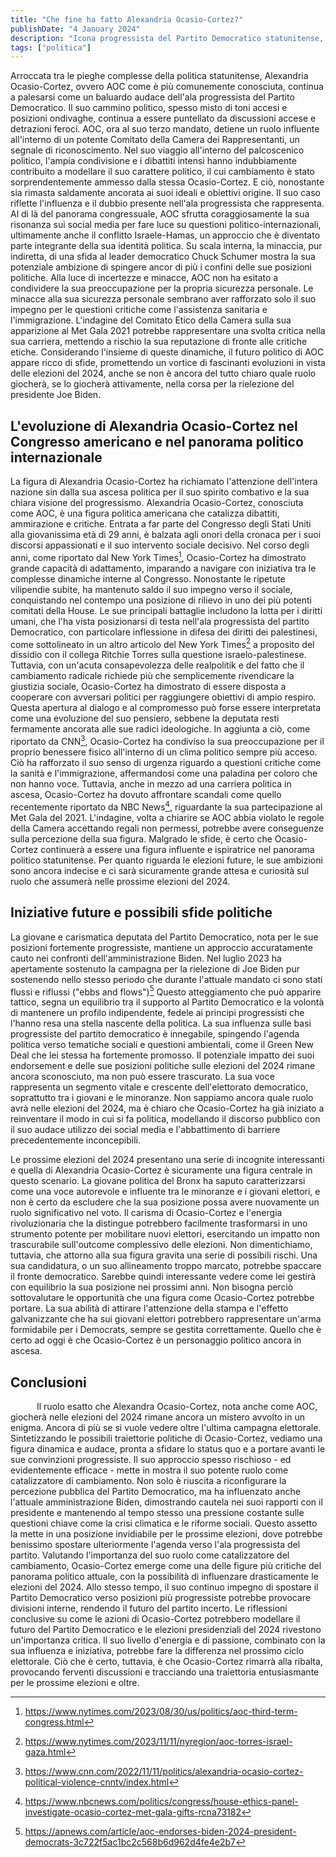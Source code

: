 ```yaml
---
title: "Che fine ha fatto Alexandria Ocasio-Cortez?"
publishDate: "4 January 2024"
description: "Icona progressista del Partito Democratico statunitense, AOC è figura influente e ispiratrice nonostante le sfide etiche e l'incertezza del suo futuro politico."
tags: ["politica"]
---
```


Arroccata tra le pieghe complesse della politica statunitense, Alexandria Ocasio-Cortez, ovvero AOC come è più comunemente conosciuta, continua a palesarsi come un baluardo audace dell'ala progressista del Partito Democratico. Il suo cammino politico, spesso misto di toni accesi e posizioni ondivaghe, continua a essere puntellato da discussioni accese e detrazioni feroci. AOC, ora al suo terzo mandato, detiene un ruolo influente all'interno di un potente Comitato della Camera dei Rappresentanti, un segnale di riconoscimento. Nel suo viaggio all'interno del palcoscenico politico, l'ampia condivisione e i dibattiti intensi hanno indubbiamente contribuito a modellare il suo carattere politico, il cui cambiamento è stato sorprendentemente ammesso dalla stessa Ocasio-Cortez. E ciò, nonostante sia rimasta saldamente ancorata ai suoi ideali e obiettivi origine. Il suo caso riflette l'influenza e il dubbio presente nell'ala progressista che rappresenta. Al di là del panorama congressuale, AOC sfrutta coraggiosamente la sua risonanza sui social media per fare luce su questioni politico-internazionali, ultimamente anche il conflitto Israele-Hamas, un approccio che è diventato parte integrante della sua identità politica. Su scala interna, la minaccia, pur indiretta, di una sfida al leader democratico Chuck Schumer mostra la sua potenziale ambizione di spingere ancor di più i confini delle sue posizioni politiche. Alla luce di incertezze e minacce, AOC non ha esitato a condividere la sua preoccupazione per la propria sicurezza personale. Le minacce alla sua sicurezza personale sembrano aver rafforzato solo il suo impegno per le questioni critiche come l'assistenza sanitaria e l'immigrazione. L'indagine del Comitato Etico della Camera sulla sua apparizione al Met Gala 2021 potrebbe rappresentare una svolta critica nella sua carriera, mettendo a rischio la sua reputazione di fronte alle critiche etiche. Considerando l'insieme di queste dinamiche, il futuro politico di AOC appare ricco di sfide, promettendo un vortice di fascinanti evoluzioni in vista delle elezioni del 2024, anche se non è ancora del tutto chiaro quale ruolo giocherà, se lo giocherà attivamente, nella corsa per la rielezione del presidente Joe Biden.


 ## L'evoluzione di Alexandria Ocasio-Cortez nel Congresso americano e nel panorama politico internazionale

La figura di Alexandria Ocasio-Cortez ha richiamato l'attenzione dell'intera nazione sin dalla sua ascesa politica per il suo spirito combativo e la sua chiara visione del progressismo. Alexandria Ocasio-Cortez, conosciuta come AOC, è una figura politica americana che catalizza dibattiti, ammirazione e critiche. Entrata a far parte del Congresso degli Stati Uniti alla giovanissima età di 29 anni, è balzata agli onori della cronaca per i suoi discorsi appassionati e il suo intervento sociale decisivo. Nel corso degli anni, come riportato dal New York Times[^1], Ocasio-Cortez ha dimostrato grande capacità di adattamento, imparando a navigare con iniziativa tra le complesse dinamiche interne al Congresso. Nonostante le ripetute vilipendie subite, ha mantenuto saldo il suo impegno verso il sociale, conquistando nel contempo una posizione di rilievo in uno dei più potenti comitati della House. Le sue principali battaglie includono la lotta per i diritti umani, che l'ha vista posizionarsi di testa nell'ala progressista del partito Democratico, con particolare inflessione in difesa dei diritti dei palestinesi, come sottolineato in un altro articolo del New York Times[^2] a proposito del dissidio con il collega Ritchie Torres sulla questione israelo-palestinese. Tuttavia, con un'acuta consapevolezza delle realpolitik e del fatto che il cambiamento radicale richiede più che semplicemente rivendicare la giustizia sociale, Ocasio-Cortez ha dimostrato di essere disposta a cooperare con avversari politici per raggiungere obiettivi di ampio respiro. Questa apertura al dialogo e al compromesso può forse essere interpretata come una evoluzione del suo pensiero, sebbene la deputata resti fermamente ancorata alle sue radici ideologiche. In aggiunta a ciò, come riportato da CNN[^3], Ocasio-Cortez ha condiviso la sua preoccupazione per il proprio benessere fisico all'interno di un clima politico sempre più acceso. Ciò ha rafforzato il suo senso di urgenza riguardo a questioni critiche come la sanità e l'immigrazione, affermandosi come una paladina per coloro che non hanno voce. Tuttavia, anche in mezzo ad una carriera politica in ascesa, Ocasio-Cortez ha dovuto affrontare scandali come quello recentemente riportato da NBC News[^4], riguardante la sua partecipazione al Met Gala del 2021. L'indagine, volta a chiarire se AOC abbia violato le regole della Camera accettando regali non permessi, potrebbe avere conseguenze sulla percezione della sua figura. Malgrado le sfide, è certo che Ocasio-Cortez continuerà a essere una figura influente e ispiratrice nel panorama politico statunitense. Per quanto riguarda le elezioni future, le sue ambizioni sono ancora indecise e ci sarà sicuramente grande attesa e curiosità sul ruolo che assumerà nelle prossime elezioni del 2024.

[^1]: https://www.nytimes.com/2023/08/30/us/politics/aoc-third-term-congress.html
[^2]: https://www.nytimes.com/2023/11/11/nyregion/aoc-torres-israel-gaza.html
[^3]: https://www.cnn.com/2022/11/11/politics/alexandria-ocasio-cortez-political-violence-cnntv/index.html
[^4]: https://www.nbcnews.com/politics/congress/house-ethics-panel-investigate-ocasio-cortez-met-gala-gifts-rcna73182

 ## Iniziative future e possibili sfide politiche 

La giovane e carismatica deputata del Partito Democratico, nota per le sue posizioni fortemente progressiste, mantiene un approccio accuratamente cauto nei confronti dell'amministrazione Biden. Nel luglio 2023 ha apertamente sostenuto la campagna per la rielezione di Joe Biden pur sostenendo nello stesso periodo che durante l'attuale mandato ci sono stati flussi e riflussi ("ebbs and flows")[^5] Questo atteggiamento che può apparire tattico, segna un equilibrio tra il supporto al Partito Democratico e la volontà di mantenere un profilo indipendente, fedele ai principi progressisti che l'hanno resa una stella nascente della politica. La sua influenza sulle basi progressiste del partito democratico è innegabile, spingendo l'agenda politica verso tematiche sociali e questioni ambientali, come il Green New Deal che lei stessa ha fortemente promosso. Il potenziale impatto dei suoi endorsement e delle sue posizioni politiche sulle elezioni del 2024 rimane ancora sconosciuto, ma non può essere trascurato. La sua voce rappresenta un segmento vitale e crescente dell'elettorato democratico, soprattutto tra i giovani e le minoranze. Non sappiamo ancora quale ruolo avrà nelle elezioni del 2024, ma è chiaro che Ocasio-Cortez ha già iniziato a reinventare il modo in cui si fa politica, modellando il discorso pubblico con il suo audace utilizzo dei social media e l'abbattimento di barriere precedentemente inconcepibili. 

Le prossime elezioni del 2024 presentano una serie di incognite interessanti e quella di Alexandria Ocasio-Cortez è sicuramente una figura centrale in questo scenario. La giovane politica del Bronx ha saputo caratterizzarsi come una voce autorevole e influente tra le minoranze e i giovani elettori, e non è certo da escludere che la sua posizione possa avere nuovamente un ruolo significativo nel voto. Il carisma di Ocasio-Cortez e l'energia rivoluzionaria che la distingue potrebbero facilmente trasformarsi in uno strumento potente per mobilitare nuovi elettori, esercitando un impatto non trascurabile sull'outcome complessivo delle elezioni. Non dimentichiamo, tuttavia, che attorno alla sua figura gravita una serie di possibili rischi. Una sua candidatura, o un suo allineamento troppo marcato, potrebbe spaccare il fronte democratico. Sarebbe quindi interessante vedere come lei gestirà con equilibrio la sua posizione nei prossimi anni. Non bisogna perciò sottovalutare le opportunità che una figura come Ocasio-Cortez potrebbe portare. La sua abilità di attirare l'attenzione della stampa e l'effetto galvanizzante che ha sui giovani elettori potrebbero rappresentare un'arma formidabile per i Democrats, sempre se gestita correttamente. Quello che è certo ad oggi è che Ocasio-Cortez è un personaggio politico ancora in ascesa.

[^5]: https://apnews.com/article/aoc-endorses-biden-2024-president-democrats-3c722f5ac1bc2c568b6d962d4fe4e2b7

## Conclusioni

   Il ruolo esatto che Alexandra Ocasio-Cortez, nota anche come AOC, giocherà nelle elezioni del 2024 rimane ancora un mistero avvolto in un enigma. Ancora di più se si vuole vedere oltre l'ultima campagna elettorale. Sintetizzando le possibili traiettorie politiche di Ocasio-Cortez, vediamo una figura dinamica e audace, pronta a sfidare lo status quo e a portare avanti le sue convinzioni progressiste. Il suo approccio spesso rischioso - ed evidentemente efficace - mette in mostra il suo potente ruolo come catalizzatore di cambiamento. Non solo è riuscita a riconfigurare la percezione pubblica del Partito Democratico, ma ha influenzato anche l'attuale amministrazione Biden, dimostrando cautela nei suoi rapporti con il presidente e mantenendo al tempo stesso una pressione costante sulle questioni chiave come la crisi climatica e le riforme sociali. Questo assetto la mette in una posizione invidiabile per le prossime elezioni, dove potrebbe benissimo spostare ulteriormente l'agenda verso l'ala progressista del partito. Valutando l'importanza del suo ruolo come catalizzatore del cambiamento, Ocasio-Cortez emerge come una delle figure più critiche del panorama politico attuale, con la possibilità di influenzare drasticamente le elezioni del 2024. Allo stesso tempo, il suo continuo impegno di spostare il Partito Democratico verso posizioni più progressiste potrebbe provocare divisioni interne, rendendo il futuro del partito incerto. Le riflessioni conclusive su come le azioni di Ocasio-Cortez potrebbero modellare il futuro del Partito Democratico e le elezioni presidenziali del 2024 rivestono un'importanza critica. Il suo livello d'energia e di passione, combinato con la sua influenza e iniziativa, potrebbe fare la differenza nel prossimo ciclo elettorale. Ciò che è certo, tuttavia, è che Ocasio-Cortez rimarrà alla ribalta, provocando ferventi discussioni e tracciando una traiettoria entusiasmante per le prossime elezioni e oltre.
